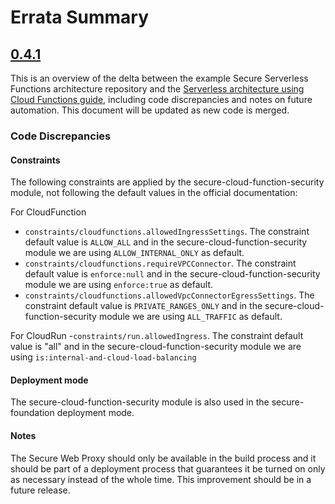 # Errata Summary

## [0.4.1](https://github.com/GoogleCloudPlatform/terraform-google-cloud-functions/releases/tag/v0.4.1)

This is an overview of the delta between the example Secure Serverless Functions architecture repository and the [Serverless architecture using Cloud Functions guide](https://cloud.google.com/architecture/serverless-functions-blueprint), including code discrepancies and notes on future automation. This document will be updated as new code is merged.

### Code Discrepancies

#### Constraints
The following constraints are applied by the secure-cloud-function-security module, not following the default values in the official documentation:

For CloudFunction
- `constraints/cloudfunctions.allowedIngressSettings`. The constraint default value is `ALLOW_ALL` and in the secure-cloud-function-security module we are using `ALLOW_INTERNAL_ONLY` as default.
- `constraints/cloudfunctions.requireVPCConnector`. The constraint default value is `enforce:null` and in the secure-cloud-function-security module we are using `enforce:true` as default.
- `constraints/cloudfunctions.allowedVpcConnectorEgressSettings`. The constraint default value is `PRIVATE_RANGES_ONLY` and in the secure-cloud-function-security module we are using `ALL_TRAFFIC` as default.

For CloudRun
-`constraints/run.allowedIngress`. The constraint default value is "all" and in the secure-cloud-function-security module we are using `is:internal-and-cloud-load-balancing`

#### Deployment mode
The secure-cloud-function-security module is also used in the secure-foundation deployment mode.

#### Notes 
The Secure Web Proxy should only be available in the build process and it should be part of a deployment process that guarantees it be turned on only as necessary instead of the whole time. This improvement should be in a future release.

